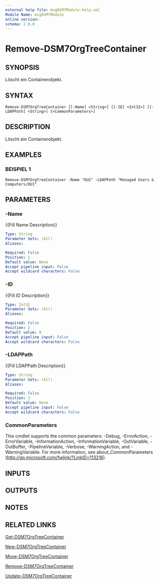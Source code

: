 ```yaml
---
external help file: msgDSM7Module-help.xml
Module Name: msgDSM7Module
online version:
schema: 2.0.0
---
```


# Remove-DSM7OrgTreeContainer

## SYNOPSIS
Löscht ein Containerobjekt.

## SYNTAX

```
Remove-DSM7OrgTreeContainer [[-Name] <String>] [[-ID] <Int32>] [[-LDAPPath] <String>] [<CommonParameters>]
```

## DESCRIPTION
Löscht ein Containerobjekt.

## EXAMPLES

### BEISPIEL 1
```
Remove-DSM7OrgTreeContainer -Name "OU2" -LDAPPath "Managed Users & Computers/OU1"
```

## PARAMETERS

### -Name
{{Fill Name Description}}

```yaml
Type: String
Parameter Sets: (All)
Aliases:

Required: False
Position: 1
Default value: None
Accept pipeline input: False
Accept wildcard characters: False
```

### -ID
{{Fill ID Description}}

```yaml
Type: Int32
Parameter Sets: (All)
Aliases:

Required: False
Position: 2
Default value: 0
Accept pipeline input: False
Accept wildcard characters: False
```

### -LDAPPath
{{Fill LDAPPath Description}}

```yaml
Type: String
Parameter Sets: (All)
Aliases:

Required: False
Position: 3
Default value: None
Accept pipeline input: False
Accept wildcard characters: False
```

### CommonParameters
This cmdlet supports the common parameters: -Debug, -ErrorAction, -ErrorVariable, -InformationAction, -InformationVariable, -OutVariable, -OutBuffer, -PipelineVariable, -Verbose, -WarningAction, and -WarningVariable. For more information, see about_CommonParameters (http://go.microsoft.com/fwlink/?LinkID=113216).

## INPUTS

## OUTPUTS

## NOTES

## RELATED LINKS

[Get-DSM7OrgTreeContainer]()

[New-DSM7OrgTreeContainer]()

[Move-DSM7OrgTreeContainer]()

[Remove-DSM7OrgTreeContainer]()

[Update-DSM7OrgTreeContainer]()

